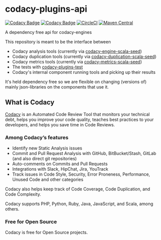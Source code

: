 # codacy-plugins-api

[![Codacy Badge](https://api.codacy.com/project/badge/Grade/23d335c474ce4317ad35b19cb90a1f35)](https://www.codacy.com/gh/codacy/codacy-plugins-api?utm_source=github.com&amp;utm_medium=referral&amp;utm_content=codacy/codacy-plugins-api&amp;utm_campaign=Badge_Grade)
[![Codacy Badge](https://api.codacy.com/project/badge/Coverage/23d335c474ce4317ad35b19cb90a1f35)](https://www.codacy.com/gh/codacy/codacy-plugins-api?utm_source=github.com&utm_medium=referral&utm_content=codacy/codacy-plugins-api&utm_campaign=Badge_Coverage)
[![CircleCI](https://circleci.com/gh/codacy/codacy-plugins-api.svg?style=svg)](https://circleci.com/gh/codacy/codacy-plugins-api)
[![Maven Central](https://maven-badges.herokuapp.com/maven-central/com.codacy/codacy-plugins-api_2.12/badge.svg)](https://maven-badges.herokuapp.com/maven-central/com.codacy/codacy-plugins-api_2.12)

A dependency free api for codacy-engines

This repository is meant to be the interface between

* Codacy analysis tools (currently via [codacy-engine-scala-seed](https://github.com/codacy/codacy-engine-scala-seed))
* Codacy duplication tools (currently via [codacy-duplication-scala-seed](https://github.com/codacy/codacy-duplication-scala-seed))
* Codacy metrics tools (currently via [codacy-metrics-scala-seed](https://github.com/codacy/codacy-metrics-scala-seed))
* The tests with [codacy-plugins-test](https://github.com/codacy/codacy-plugins-test)
* Codacy's internal component running tools and picking up their results

It's held dependency free so we are flexible on changing (versions of) mainly json-libraries on the components that use it.

## What is Codacy

[Codacy](https://www.codacy.com/) is an Automated Code Review Tool that monitors your technical debt, helps you improve your code quality, teaches best practices to your developers, and helps you save time in Code Reviews.

### Among Codacy’s features

* Identify new Static Analysis issues
* Commit and Pull Request Analysis with GitHub, BitBucket/Stash, GitLab (and also direct git repositories)
* Auto-comments on Commits and Pull Requests
* Integrations with Slack, HipChat, Jira, YouTrack
* Track issues in Code Style, Security, Error Proneness, Performance, Unused Code and other categories

Codacy also helps keep track of Code Coverage, Code Duplication, and Code Complexity.

Codacy supports PHP, Python, Ruby, Java, JavaScript, and Scala, among others.

### Free for Open Source

Codacy is free for Open Source projects.
